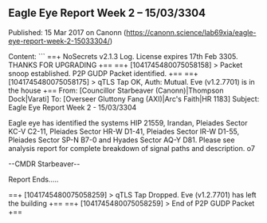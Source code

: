 ## Eagle Eye Report Week 2 &#8211; 15/03/3304

Published: 15 Mar 2017 on Canonn (https://canonn.science/lab69xia/eagle-eye-report-week-2-15033304/)

Content: ```
==+ NoSecrets v2.1.3 Log. License expires 17th Feb 3305. THANKS FOR UPGRADING +==
==+ [1041745480075058158] > Packet snoop established. P2P GUDP Packet identified. +==
==+ [1041745480075058175] > qTLS Tap OK, Auth: Mutual. Eve (v1.2.7701) is in the house +==
From: [Councillor Starbeaver (Canonn)|Thompson Dock|Varati]
To: [Overseer Gluttony Fang (AXI)|Arc's Faith|HR 1183]
Subject: Eagle Eye Report Week 2 - 15/03/3304

Eagle eye has identified the systems HIP 21559, Irandan, Pleiades Sector KC-V C2-11, Pleiades Sector HR-W D1-41, Pleiades Sector IR-W D1-55, Pleiades Sector SP-N B7-0 and Hyades Sector AQ-Y D81. Please see analysis report for complete breakdown of signal paths and description. o7

--CMDR Starbeaver--

Report Ends…..

==+ [1041745480075058259] > qTLS Tap Dropped. Eve (v1.2.7701) has left the building +==
==+ [1041745480075058259] > End of P2P GUDP Packet +==
```